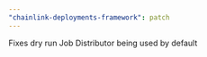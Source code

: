 ```yaml
---
"chainlink-deployments-framework": patch
---
```


Fixes dry run Job Distributor being used by default
